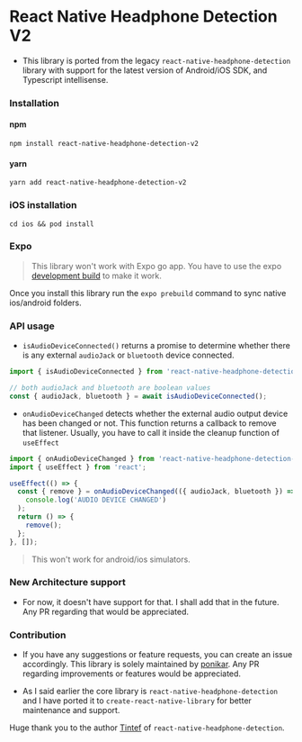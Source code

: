 # React Native Headphone Detection V2

- This library is ported from the legacy `react-native-headphone-detection` library with support for the latest version of Android/iOS SDK, and Typescript intellisense.

### Installation

#### npm

```shell
npm install react-native-headphone-detection-v2
```

#### yarn

```shell
yarn add react-native-headphone-detection-v2
```

### iOS installation

```shell
cd ios && pod install
```

### Expo

> This library won't work with Expo go app. You have to use the expo [development build](https://docs.expo.dev/develop/development-builds/introduction/) to make it work.

Once you install this library run the `expo prebuild` command to sync native ios/android folders.

### API usage

- `isAudioDeviceConnected()` returns a promise to determine whether there is any external `audioJack` or `bluetooth` device connected.

```javascript
import { isAudioDeviceConnected } from 'react-native-headphone-detection-v2';

// both audioJack and bluetooth are boolean values
const { audioJack, bluetooth } = await isAudioDeviceConnected();
```

- `onAudioDeviceChanged` detects whether the external audio output device has been changed or not.
  This function returns a callback to remove that listener. Usually, you have to call it inside the cleanup function of `useEffect`

```javascript
import { onAudioDeviceChanged } from 'react-native-headphone-detection-v2';
import { useEffect } from 'react';

useEffect(() => {
  const { remove } = onAudioDeviceChanged(({ audioJack, bluetooth }) =>
    console.log('AUDIO DEVICE CHANGED')
  );
  return () => {
    remove();
  };
}, []);
```

> This won't work for android/ios simulators.

### New Architecture support

- For now, it doesn't have support for that. I shall add that in the future. Any PR regarding that would be appreciated.

### Contribution

- If you have any suggestions or feature requests, you can create an issue accordingly. This library is solely maintained by [ponikar](https://github.com/ponikar). Any PR regarding improvements or features would be appreciated.

- As I said earlier the core library is `react-native-headphone-detection` and I have ported it to `create-react-native-library` for better maintenance and support.

Huge thank you to the author [Tintef](https://github.com/Tintef) of `react-native-headphone-detection`.

